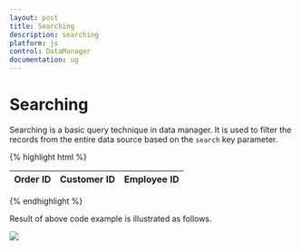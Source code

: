 ```yaml
---
layout: post
title: Searching
description: searching
platform: js
control: DataManager
documentation: ug
---
```


# Searching

Searching is a basic query technique in data manager. It is used to filter the records from the entire data source based on the `search` key parameter.

{% highlight html %}


<div class="datatable">
   <table id="table1" class=" table table-striped table-bordered" style="width:700px">
      <thead>
         <tr>
            <th>Order ID</th>
            <th>Customer ID</th>
            <th>Employee ID</th>
         </tr>
      </thead>
      <tbody></tbody>
   </table>
</div>
<script type="text/javascript">
   $(function () {// Document is ready.
       //oData Adaptor with DataManager
       dataSource = [{ OrderID: 10248, CustomerID: "VINET", EmployeeID: 5 },
   { OrderID: 10249, CustomerID: "AANAR", EmployeeID: 4 },
   { OrderID: 10250, CustomerID: "VICTE", EmployeeID: 7 },
   { OrderID: 10251, CustomerID: "TOMSP", EmployeeID: 4 },
   { OrderID: 10252, CustomerID: "SUPRD", EmployeeID: 4 }];
   
       var dataManager = ej.DataManager(dataSource);
   
       var query = ej.Query()
           .from("Orders")                
           .search(4, "EmployeeID");
   
       var records = dataManager.executeLocal(query) // executing query
       $("#table1 tbody").html($("#tableTemplate").render(records));
   });
</script>
<script id="tableTemplate" type="text/x-jsrender">
   <tr>
       <td>{{>OrderID}}</td>
       <td>{{>CustomerID}}</td>
       <td>{{>EmployeeID}}</td>
   </tr>
</script>


{% endhighlight %}



Result of above code example is illustrated as follows.

![]("/js/DataManager/Searching_images/Searching_img1.png") 

